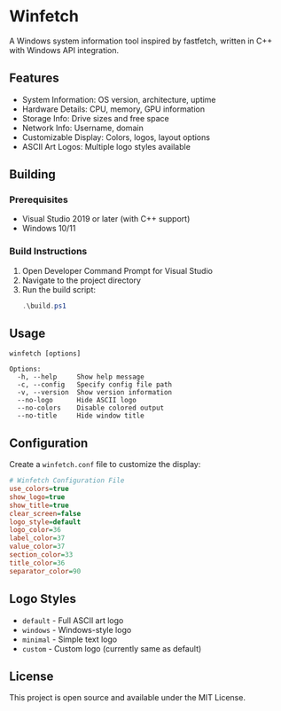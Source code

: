 # Winfetch

A Windows system information tool inspired by fastfetch, written in C++ with Windows API integration.

## Features

- System Information: OS version, architecture, uptime
- Hardware Details: CPU, memory, GPU information
- Storage Info: Drive sizes and free space
- Network Info: Username, domain
- Customizable Display: Colors, logos, layout options
- ASCII Art Logos: Multiple logo styles available

## Building

### Prerequisites

- Visual Studio 2019 or later (with C++ support)
- Windows 10/11

### Build Instructions

1. Open Developer Command Prompt for Visual Studio
2. Navigate to the project directory
3. Run the build script:
   ```powershell
   .\build.ps1
   ```

## Usage

```batch
winfetch [options]

Options:
  -h, --help     Show help message
  -c, --config   Specify config file path
  -v, --version  Show version information
  --no-logo      Hide ASCII logo
  --no-colors    Disable colored output
  --no-title     Hide window title
```

## Configuration

Create a `winfetch.conf` file to customize the display:

```ini
# Winfetch Configuration File
use_colors=true
show_logo=true
show_title=true
clear_screen=false
logo_style=default
logo_color=36
label_color=37
value_color=37
section_color=33
title_color=36
separator_color=90
```

## Logo Styles

- `default` - Full ASCII art logo
- `windows` - Windows-style logo
- `minimal` - Simple text logo
- `custom` - Custom logo (currently same as default)

## License

This project is open source and available under the MIT License.

